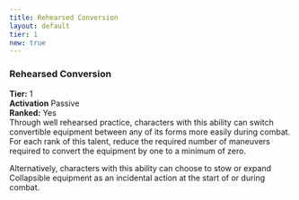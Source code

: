 ```yaml
---
title: Rehearsed Conversion
layout: default
tier: 1
new: true
---
```

### Rehearsed Conversion
**Tier:** 1  
**Activation** Passive  
**Ranked:** Yes  
Through well rehearsed practice, characters with this ability can switch convertible equipment between any of its forms more easily during combat. For each rank of this talent, reduce the required number of maneuvers required to convert the equipment by one to a minimum of zero. 

Alternatively, characters with this ability can choose to stow or expand Collapsible equipment as an incidental action at the start of or during combat.